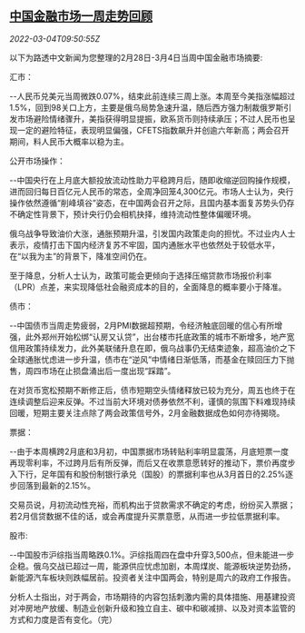 <!--1646388063000-->
[中国金融市场一周走势回顾](https://cn.reuters.com/article/weekly-glance-china-financial-market-030-idCNKBS2L10U4)
------

<div><i>2022-03-04T09:50:55Z</i></div><p>以下为路透中文新闻为您整理的2月28日-3月4日当周中国金融市场摘要:</p><p>汇市：</p><p>--人民币兑美元当周微跌0.07%，结束此前连续三周上涨。本周至今美指涨幅超过1.5%，回到98关口上方，主要是俄乌局势急速升温，随后西方强力制裁俄罗斯引发市场避险情绪骤升，美指获得明显提振，欧系货币则持续承压；不过人民币也呈现一定的避险特征，表现明显偏强，CFETS指数飙升并创逾六年新高；两会召开期间，料人民币大概率以稳为主。</p><p>公开市场操作：</p><p>--中国央行在上月底大额投放流动性助力平稳跨月后，随即收缩逆回购操作规模，进而回归每日百亿元人民币的常态，全周净回笼4,300亿元。市场人士认为，央行操作依然遵循“削峰填谷”姿态，在中国两会召开之际，且国内基本面复苏势头仍存不确定性背景下，预计央行仍会相机抉择，维持流动性整体偏暖环境。</p><p>俄乌战争导致油价大涨，通胀预期升温，引发国内政策走向的担忧。不过业内人士表示，疫情打击下国内经济复苏不牢固，国内通胀水平也依然处于较低水平，在“以我为主”的背景下，降准空间仍在。</p><p>至于降息，分析人士认为，政策可能会更倾向于选择压缩贷款市场报价利率（LPR）点差，来实现降低社会融资成本的目的，全面降息的概率要小于降准。</p><p>债市：</p><p>--中国债市当周走势疲弱，2月PMI数据超预期，令经济触底回暖的信心有所增强，此外郑州开始松绑“认房又认贷”，出台楼市托底政策的城市不断增多，地产宽信用政策持续发力，此外美联储升息在即，俄乌战事仍无结束迹象，超高油价之下全球通胀忧虑进一步升温，债市在“逆风”中情绪日渐低落，而基金在赎回压力下抛售，周四市场在止损盘涌出后一度出现“踩踏”。</p><p>在对货币宽松预期不断修正后，债市短期空头情绪释放已较为充分，周五也终于在连续调整后迎来反弹。不过当前大环境对债券依然不利，谨慎的氛围下料难现持续回暖，短期主要关注点除了两会政策信号外，2月金融数据成色如何亦待揭晓。</p><p>票据：</p><p>--由于本周横跨2月底和3月初，中国票据市场转贴利率明显震荡，月底短票一度再现零利率，不过跨月后有所反弹，而后又在收票意愿转好的推动下，票价再度步入下行，足年国有和股份制银行承兑（国股）的票据利率也从3月首日的2.25%逐步回落到最新的2.15%。</p><p>交易员说，月初流动性充裕，而机构出于贷款需求不确定的考虑，纷纷买入票据；若2月信贷数据不佳的话，或会再度提升买票意愿，从而进一步拉低票据利率。</p><p>股市:</p><p>--中国股市沪综指当周略跌0.1%。沪综指周四在盘中升穿3,500点，但未能进一步企稳。俄乌交战已超过一周，能源供应忧虑加剧，本周煤炭、能源板块逆势劲扬，新能源汽车板块则跌幅居前。投资者关注中国两会，特别是周六的政府工作报告。</p><p>分析人士指出，对于两会，市场期待的内容包括刺激内需的具体措施、用基建投资对冲房地产放缓、制造业创新升级和独立自主、碳中和碳减排、以及对资本监管的方式和力度是否有变化。（完）</p>
